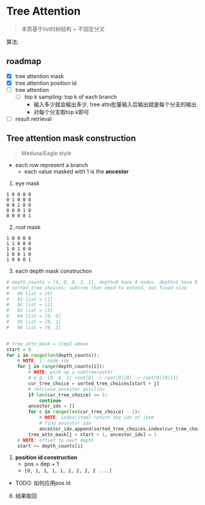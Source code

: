 # Tree Attention

> 本质基于list的树结构 + 不固定分叉

算法:

## roadmap

- [x] tree attention mask
- [x] tree attention position id
- [ ] tree attention
    - [ ] top k sampling: top k of each branch
        - 输入多少就会输出多少, tree attn批量输入后输出就是每个分支的输出
        - 对每个分支取top k即可
- [ ] result retrieval

## Tree attention mask construction

> Medusa/Eagle style

- each row represent a branch
    * each value masked with 1 is the **ancestor**

1. eye mask

```
1 0 0 0 0
0 1 0 0 0
0 0 1 0 0
0 0 0 1 0
0 0 0 0 1
```

2. root mask

```
1 0 0 0 0
1 1 0 0 0
1 0 1 0 0
1 0 0 1 0
1 0 0 0 1
```

3. each depth mask construction

```python
# depth_counts = [4, 8, 8, 3, 2], depth=0 have 4 nodes. depth=1 have 8 nodes. etc
# sorted_tree_choices: subtree that need to extend, not fixed size
#   00 list = [0]
#   01 list = [1]
#   02 list = [2]
#   03 list = [3]
#   04 list = [0, 0]
#   05 list = [0, 1]
#   06 list = [0, 2]


# tree_attn_mask = step2 above
start = 0
for i in range(len(depth_counts)):
    # NOTE: j: node idx
    for j in range(depth_counts[i]):
        # NOTE: pick up a subtree(path)
        # e.g. [0, 0, 1] root[0] -> root[0][0] -> root[0][0][1]
        cur_tree_choice = sorted_tree_choices[start + j]
        # retrieve ancestor position
        if len(cur_tree_choice) == 1:
            continue
        ancestor_idx = []
        for c in range(len(cur_tree_choice) - 1):
            # NOTE: index(item) return the idx of item
            # find ancestor idx
            ancestor_idx.append(sorted_tree_choices.index(cur_tree_choice[:c + 1]) + 1)
        tree_attn_mask[j + start + 1, ancestor_idx] = 1
    # NOTE: offset to next depth
    start += depth_counts[i]
```

1. **position id construction**
    - pos = dep + 1
    - `[0, 1, 1, 1, 1, 2, 2, 2, 2 ....]`

- TODO: 如何应用pos id


6. 结果取回







